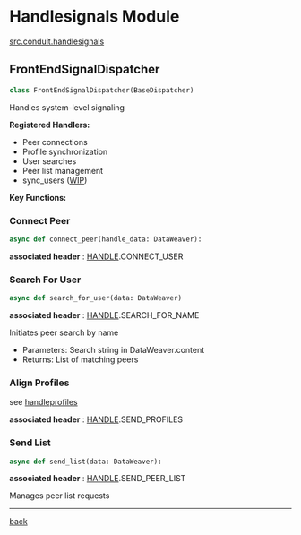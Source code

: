 # Handlesignals Module

[src.conduit.handlesignals](/src/conduit/handlesignals.py)

## FrontEndSignalDispatcher

```python
class FrontEndSignalDispatcher(BaseDispatcher)
```

Handles system-level signaling

**Registered Handlers:**

- Peer connections
- Profile synchronization
- User searches
- Peer list management
- sync_users ([WIP](/src_docs/README.md#legend))

**Key Functions:**

### Connect Peer

```python
async def connect_peer(handle_data: DataWeaver):
```

**associated header** : [HANDLE](/src/conduit/headers).CONNECT_USER

### Search For User

```python
async def search_for_user(data: DataWeaver)
```

**associated header** : [HANDLE](/src/conduit/headers).SEARCH_FOR_NAME

Initiates peer search by name

- Parameters: Search string in DataWeaver.content
- Returns: List of matching peers

### Align Profiles

see [handleprofiles](/src_docs/conduit/handleprofiles.md#align-profiles)

**associated header** : [HANDLE](/src/conduit/headers).SEND_PROFILES

### Send List

```python
async def send_list(data: DataWeaver):
```

**associated header** : [HANDLE](/src/conduit/headers).SEND_PEER_LIST

Manages peer list requests

---

[back](/src_docs/conduit)
